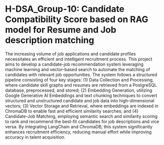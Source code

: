 # H-DSA_Group-10: Candidate Compatibility Score based on RAG model for Resume and Job description matching
The increasing volume of job applications and candidate profiles necessitates an efficient and intelligent recruitment process. This project aims to develop a candidate-job recommendation system leveraging machine learning and vector-based search to automate the matching of candidates with relevant job opportunities. The system follows a structured pipeline consisting of four key stages: (1) Data Collection and Processing, where candidate skill graphs and resumes are retrieved from a PostgreSQL database, preprocessed, and stored; (2) Embedding Generation, utilizing Google Generative AI Embeddings and text chunking techniques to convert structured and unstructured candidate and job data into high-dimensional vectors; (3) Vector Storage and Retrieval, where embeddings are indexed in ChromaDB to enable fast and efficient similarity searches; and (4) Candidate-Job Matching, employing semantic search and similarity scoring to rank and recommend the best-fit candidates for job descriptions and vice versa. By integrating LangChain and ChromaDB, this system significantly enhances recruitment efficiency, reducing manual effort while improving accuracy in talent acquisition.
